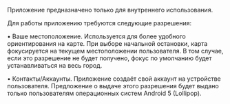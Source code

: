 Приложение предназначено только для внутреннего использования.

Для работы приложению требуются следующие разрешения:

• Ваше местоположение. Используется для более удобного ориентирования на карте. При выборе начальной остановки, карта фокусируется на текущем местоположении пользователя. В том случае, если это разрешение не будет получено, фокус по умолчанию будет устанавливаться на весь город.

• Контакты/Аккаунты. Приложение создаёт свой аккаунт на устройстве пользователя. Предложение о выдаче этого разрешения будет выдано только пользователям операционных систем Android 5 (Lollipop).
